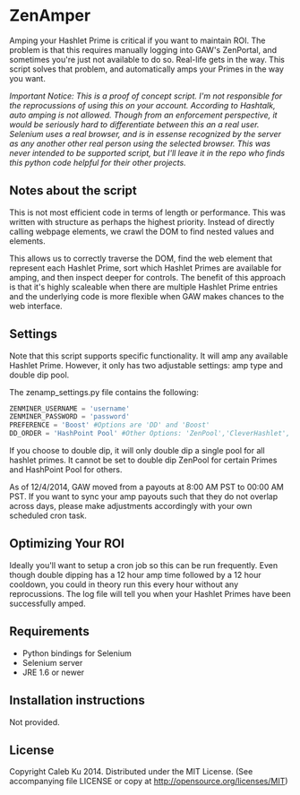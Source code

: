 ZenAmper
========
Amping your Hashlet Prime is critical if you want to maintain ROI. The problem is that this requires manually logging into GAW's ZenPortal, and sometimes you're just not available to do so. Real-life gets in the way. This script solves that problem, and automatically amps your Primes in the way you want. 

_Important Notice: This is a proof of concept script. I'm not responsible for the reprocussions of using this on your account. According to Hashtalk, auto amping is not allowed. Though from an enforcement perspective, it would be seriously hard to differentiate between this an a real user. Selenium uses a real browser, and is in essense recognized by the server as any another other real person using the selected browser. This was never intended to be supported script, but I'll leave it in the repo who finds this python code helpful for their other projects._

## Notes about the script

This is not most efficient code in terms of length or performance. This was written with structure as perhaps the highest priority. Instead of directly calling webpage elements, we crawl the DOM to find nested values and elements. 

This allows us to correctly traverse the DOM, find the web element that represent each Hashlet Prime, sort which Hashlet Primes are available for amping, and then inspect deeper for controls. The benefit of this approach is that it's highly scaleable when there are multiple Hashlet Prime entries and the underlying code is more flexible when GAW makes chances to the web interface.

## Settings

Note that this script supports specific functionality. It will amp any available Hashlet Prime. However, it only has two adjustable settings: amp type and double dip pool. 

The zenamp_settings.py file contains the following:
```python
ZENMINER_USERNAME = 'username'
ZENMINER_PASSWORD = 'password'
PREFERENCE = 'Boost' #Options are 'DD' and 'Boost'
DD_ORDER = 'HashPoint Pool' #Other Options: 'ZenPool','CleverHashlet','HashletBit', 'LTC Pool', 'WaffleHashlet','MultiHashlet'
```

If you choose to double dip, it will only double dip a single pool for all hashlet primes. It cannot be set to double dip ZenPool for certain Primes and HashPoint Pool for others. 

As of 12/4/2014, GAW moved from a payouts at 8:00 AM PST to 00:00 AM PST. If you want to sync your amp payouts such that they do not overlap across days, please make adjustments accordingly with your own scheduled cron task.

## Optimizing Your ROI

Ideally you'll want to setup a cron job so this can be run frequently. Even though double dipping has a 12 hour amp time followed by a 12 hour cooldown, you could in theory run this every hour without any reprocussions. The log file will tell you when your Hashlet Primes have been successfully amped.

## Requirements
  
* Python bindings for Selenium
* Selenium server
 * JRE 1.6 or newer
  
## Installation instructions

Not provided.

## License

Copyright Caleb Ku 2014. Distributed under the MIT License. (See accompanying file LICENSE or copy at http://opensource.org/licenses/MIT)
